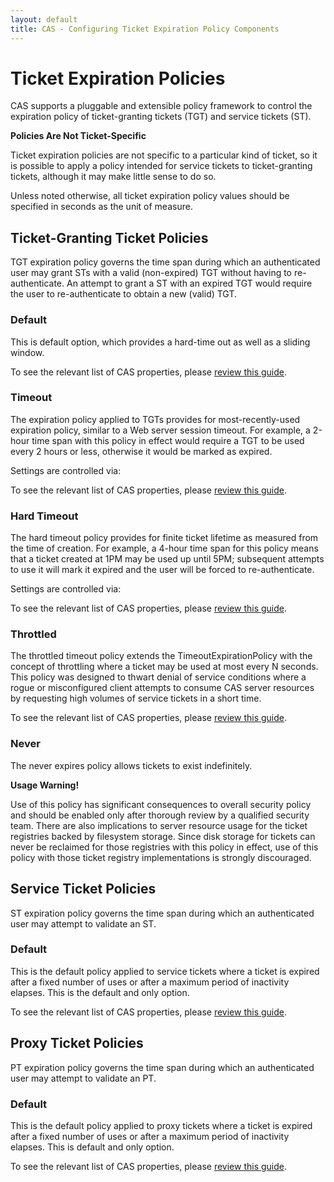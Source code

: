 ```yaml
---
layout: default
title: CAS - Configuring Ticket Expiration Policy Components
---
```



# Ticket Expiration Policies

CAS supports a pluggable and extensible policy framework to control the expiration policy of ticket-granting 
tickets (TGT) and service tickets (ST).

<div class="alert alert-info"><strong>Policies Are Not Ticket-Specific</strong><p>Ticket expiration policies are not specific to a 
particular kind of ticket, so it is possible to apply a policy intended for service tickets to ticket-granting tickets, although 
it may make little sense to do so.</p></div>

Unless noted otherwise, all ticket expiration policy values should be specified in seconds as the unit of measure.

## Ticket-Granting Ticket Policies

TGT expiration policy governs the time span during which an authenticated user may grant STs with a valid (non-expired) TGT without
having to re-authenticate. An attempt to grant a ST with an expired TGT would require the user to re-authenticate
to obtain a new (valid) TGT.


### Default

This is default option, which provides a hard-time out as well as a sliding window.

To see the relevant list of CAS properties, please [review this guide](Configuration-Properties.html).

### Timeout

The expiration policy applied to TGTs provides for most-recently-used expiration policy, similar to a Web server session timeout. 
For example, a 2-hour time span with this policy in effect would require a TGT to be used every 2 hours or less, otherwise 
it would be marked as expired.

Settings are controlled via:

To see the relevant list of CAS properties, please [review this guide](Configuration-Properties.html).

### Hard Timeout

The hard timeout policy provides for finite ticket lifetime as measured from the time of creation. For example, a 4-hour time span 
for this policy means that a ticket created at 1PM may be used up until 5PM; subsequent attempts to use it will mark it expired 
and the user will be forced to re-authenticate.


Settings are controlled via:

To see the relevant list of CAS properties, please [review this guide](Configuration-Properties.html).

### Throttled

The throttled timeout policy extends the TimeoutExpirationPolicy with the concept of throttling where a ticket may be used at 
most every N seconds. This policy was designed to thwart denial of service conditions where a rogue or misconfigured client 
attempts to consume CAS server resources by requesting high volumes of service tickets in a short time.


To see the relevant list of CAS properties, please [review this guide](Configuration-Properties.html).

### Never

The never expires policy allows tickets to exist indefinitely.

<div class="alert alert-warning"><strong>Usage Warning!</strong><p>Use of this policy has significant consequences to overall 
security policy and should be enabled only after thorough review by a qualified security team. There are also implications to 
server resource usage for the ticket registries backed by filesystem storage. Since disk storage for tickets can never be reclaimed 
for those registries with this policy in effect, use of this policy with those ticket registry implementations 
is strongly discouraged.</p></div>

## Service Ticket Policies

ST expiration policy governs the time span during which an authenticated user may attempt to validate an ST.

### Default

This is the default policy applied to service tickets where a ticket is expired after a fixed number of uses or after a maximum 
period of inactivity elapses. This is the default and only option.

To see the relevant list of CAS properties, please [review this guide](Configuration-Properties.html).

## Proxy Ticket Policies

PT expiration policy governs the time span during which an authenticated user may attempt to validate an PT.

### Default

This is the default policy applied to proxy tickets where a ticket is expired after a fixed number of uses or after a maximum 
period of inactivity elapses. This is default and only option.

To see the relevant list of CAS properties, please [review this guide](Configuration-Properties.html).
